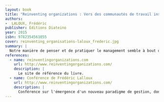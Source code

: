```yaml
---
layout: book
title: "Reinventing organizations : Vers des communautés de travail inspirées"
authors:
-  LALOUX, Frédéric
publisher: Editions Diateino
year: 2015
isbn: 9782354561055
cover: reinventing_organisations-laloux_frederic.jpg
summary: |
  Notre manière de penser et de pratiquer le management semble à bout de souffle. Nombreux sont ceux qui rêvent de tout plaquer, se sentant étouffer lentement dans des lieux de travail sans vie. Dans ce livre révolutionnaire, Frédéric Laloux ouvre des perspectives étonnantes. Il montre qu'à chaque fois que l'humanité est entrée dans une nouvelle ère de développement, elle a inventé une façon inédite de penser le management. C'est ce qui semble se passer à l'heure actuelle : visible pour ceux qui cherchent à le voir, un nouveau modèle d'organisation est en train d'émerger, porteur de sens, d'enthousiasme et d'authenticité. II ne s'agit pas d'un modèle théorique ou d'une utopie. Reinventing Organizations se base sur une recherche rigoureuse d'organisations pionnières qui fonctionnent déjà sur des schémas novateurs. Si vous êtes dirigeant ou créateur d'entreprise, manager, coach ou consultant, vous trouverez ici de nombreux conseils pratiques, exemples et histoires inspirantes pour imaginer, concrètement, l'étape suivante de votre entreprise.
references:
  - name: reinventingorganizations.com
    url: http://www.reinventingorganizations.com/
    description: |
      Le site de référence du livre.
  - name: Conférence de Frédéric Lalloux
    url: http://www.reinventingorganizations.com/
    description: |
      Conférence sur l'émergence d'un nouveau paradigme de gestion, donné le 14 mars 2014 au Studio 1 à Flagey à l'occasion du lancement du livre "Reinventing Organizations".
---
```

